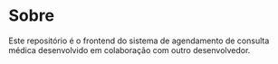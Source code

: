 # Sobre

Este repositório é o frontend do sistema de agendamento de consulta médica desenvolvido em colaboração com outro desenvolvedor. 

